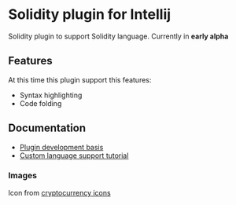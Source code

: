 # Solidity plugin for Intellij

Solidity plugin to support Solidity language. Currently in **early alpha**

## Features

At this time this plugin support this features:

* Syntax highlighting
* Code folding

## Documentation

* [Plugin development basis](http://www.jetbrains.org/intellij/sdk/docs/basics.html)
* [Custom language support tutorial](http://www.jetbrains.org/intellij/sdk/docs/tutorials/custom_language_support_tutorial.html)


### Images
Icon from [cryptocurrency icons](https://github.com/cjdowner/cryptocurrency-icons)